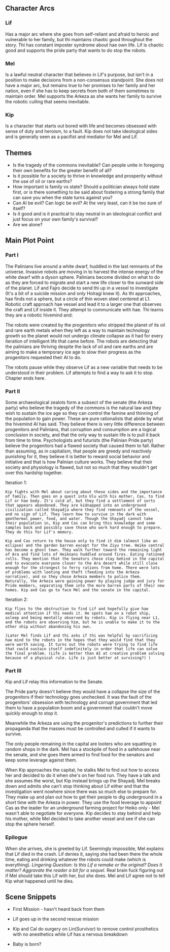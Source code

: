 ## Character Arcs

### Lif

Has a major arc where she goes from self-reliant and afraid to heroic and vulnerable to her family, but thi maintains chaotic good throughout the story. Thi has constant imposter syndrome about hae own life. Lif is chaotic good and supports the pride party that wants to do stop the robots.

### Mel

Is a lawful neutral character that believes in Lif's purpose, but isn't in a position to make decisions from a non-consensus standpoint. She does not have a major arc, but remains true to her promises to her family and her nation, even if she has to keep secrets from both of them sometimes to maintain order. Mel supports the Arkeza as she wants her family to survive the robotic culling that seems inevitable.

### Kip

Is a character that starts out bored with life and becomes obsessed with sense of duty and heroism, to a fault. Kip does not take ideological sides and is generally seen as a pacifist and mediator for Mel and Lif.

## Themes
- Is the tragedy of the commons inevitable? Can people unite in foregoing their own benefits for the greater benefit of all?
- Is it possible for a society to thrive in knowledge and prosperity without the use of oil or rare earths?
- How important is family vs state? Should a politician always hold state first, or is there something to be said about fostering a strong family that can save you when the state turns against you?
- Can AI be evil? Can logic be evil? At the very least, can it be too sure of itself?
- Is it good and is it practical to stay neutral in an ideological conflict and just focus on your own family's survival?
- Are we alone?


## Main Plot Point

### Part I

  The Palinians live around a white dwarf, huddled in the last remnants of the universe. Invasive robots are moving in to harvest the intense energy of the white dwarf with a dyson sphere. Palinians become divided on what to do as they are forced to migrate and start a new life closer to the sunward side of the planet. Lif and Fajro decide to send thi up in a vessel to investigate (It's a bit of a suicide mission and only Holragi knew it). As thi approaches, hae finds not a sphere, but a circle of thin woven steel centered at L1. Robotic craft approach hae vessel and lead it to a larger one that observes the craft and Lif inside it. They attempt to communicate with hae. Thi learns they are a robotic hivemind and:

  The robots were created by the progenitors who stripped the planet of its oil and rare earth metals when they left as a way to maintain technology growth so the planet would not undergo climate collapse as it had for every iteration of intelligent life that came before. The robots are detecting that the palinians are thriving despite the lack of oil and rare earths and are aiming to make a temporary ice age to slow their progress as the progenitors requested their AI to do.

  The robots pause while they observe Lif as a new variable that needs to be understood in their problem. Lif attempts to find a way to ask it to stop. Chapter ends here.


### Part II
  Some archaeological zealots form a subsect of the senate (the Arkeza party) who believe the tragedy of the commons is the natural law and they wish to sustain the ice age so they can control the famine and thinning of the population to gain power. These are pure rationalists that abide by what the hivemind AI has said. They believe there is very little difference between progenitors and Palinians, that corruption and consumption are a logical conclusion in society, and that the only way to sustain life is to pull it back from time to time.
  Psychologists and futurists (the Palinian Pride party) believe the progenitors had a flawed society that caused them to fall. Rather than assuming, as in capitalism, that people are greedy and reactively punishing for it, they believe it is better to reward social behavior and initiative and that is how Palinian culture works. They believe that their society and physiology is flawed, but not so much that they wouldn't get over this hardship together.

  Iteration 1:

    Kip fights with Mel about caring about these sides and the importance of family. Then goes on a quest into Ulu with his mother, Cas, to find Lif or hae body. It's cold af, but they find a settlement of sorts that appears abandoned. They are kidnapped into an underground civilization called Shayadja where they find remnants of the vessel, and no sign of Lif. They learn how to survive in the dark with geothermal power, food, and water. Though the Shayadj cannot take their population in, Kip and Cas can bring this knowledge and some samples back and possibly save those who work hard enough to prepare. They do this for Lif's memory.

    Kip and Cas return to the house only to find it dim (almost like an eclipse) and the garden barren except for the Ziyu tree. Heiko central has become a ghost town. They walk further toward the remaining light of Ara and find lots of Heikoans huddled around fires. Eating rationed rolls. They mention that the Senators chose stay behind in the capital and to evacuate everyone closer to the Ara desert while still close enough for the strongest to ferry rations from home. There were lots of problems with looting and theft (feeding into the Arkeza narrative), and so they chose Arkeza members to police them. Naturally, the Arkeza were gaining power by playing judge and jury for Pride members, separating them into the more barren parts of their new homes. Kip and Cas go to face Mel and the senate in the capital.

  Iteration 2:

    Kip flies to the obstruction to find Lif and hopefully give hae medical attention if thi needs it. He spots hae on a robot ship, asleep and being mentally observed by robots. Kip is flying near L1, and the robots are observing him, but he is unable to make it to the other ship without abandoning his own.

    (Later Mel finds Lif and thi asks if thi was helpful by sacrificing hae mind to the robots in the hopes that they would find that they were worth saving. It turns out the robots were trying to find life that could sustain itself indefinitely in order that life can solve the final problem. (Life is better than AI at creative problem solving because of a physical rule. Life is just better at surviving?) )




### Part III

  Kip and Lif relay this information to the Senate.

  The Pride party doesn't believe they would have a collapse the size of the progenitors if their technology goes unchecked. It was the fault of the progenitors' obsession with technology and corrupt government that led them to have a population boom and a government that couldn't move quickly enough to stop it.

  Meanwhile the Arkeza are using the progenitor's predictions to further their propaganda that the masses must be controlled and culled if it wants to survive.

  The only people remaining in the capital are looters who are squatting in random shops in the dark. Mel has a stockpile of food in a safehouse near the senate, and she goes there armed to find food for the senators and keep some leverage against them.

  When Kip approaches the capital, he stalks Mel to find out how to access her and decided to do it when she's on her food run. They have a talk and she assumes the worst, but Kip instead brings up the Shayadj. Mel breaks down and admits she can't stop thinking about Lif either and that the investigation went nowhere since there was so much else to prepare for. They make up and plan out how to get their people to dig underground in a short time with the Arkeza in power. They use the food leverage to appoint Cas as the leader for an underground farming project for Heiko only - Mel wasn't able to negotiate for everyone. Kip decides to stay behind and help his mother, while Mel decided to take another vessel and see if she can stop the sphere herself.

### Epilogue
   When she arrives, she is greeted by Lif. Seemingly impossible, Mel explains that Lif died in the crash. Lif denies it, saying she had been there the whole time, eating and drinking whatever the robots could make (which is everything). *Lingering Question: Is this Lif a remake or the original? Does it matter? Aggravate the reader a bit for a sequel.* Real brain fuck figuring out if Mel should take this Lif with her, but she does. Mel and Lif agree not to tell Kip what happened until he dies.





## Scene Snippets

- First Mission - hasn't heard back from them

- Lif goes up in the second rescue mission

- Kip and Cal do surgery on Lin(Survivor) to remove control prosthetics with no anesthetics while Lif has a nervous breakdown

- Baby is born?
